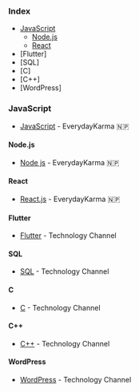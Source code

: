### Index

* [JavaScript](#javascript)
    * [Node.js](#nodejs)
    * [React](#react)
* [Flutter]
* [SQL]
* [C]
* [C++]
* [WordPress]

### JavaScript

* [JavaScript](https://www.youtube.com/playlist?list=PLckS_N3kOwFH-GCqCd6i-vPo-Z75DcOnc) - EverydayKarma 🇳🇵


#### Node.js

* [Node js](https://www.youtube.com/playlist?list=PLckS_N3kOwFEJnIy0PG0zU6XjUOBGkW9x) - EverydayKarma 🇳🇵


#### React

* [React.js](https://www.youtube.com/playlist?list=PLckS_N3kOwFHhFEmcRs8jvX7xFaRFI4H1) - EverydayKarma 🇳🇵

#### Flutter
* [Flutter](https://www.youtube.com/watch?v=N0cDdu32IaA&list=PL2OJkQtHPRicxyldFGNJRRG4WwNe0Kjqe&index=1) - Technology Channel

#### SQL
* [SQL](https://www.youtube.com/watch?v=Lt52pYaoSR8&list=PL2OJkQtHPRicxyldFGNJRRG4WwNe0Kjqe&index=2) - Technology Channel

#### C
* [C](https://www.youtube.com/watch?v=7WH8C48UNDU&list=PL2OJkQtHPRicxyldFGNJRRG4WwNe0Kjqe&index=3) - Technology Channel

#### C++
* [C++](https://www.youtube.com/watch?v=Yo2RBUEJNCw&list=PL2OJkQtHPRicxyldFGNJRRG4WwNe0Kjqe&index=4) - Technology Channel

#### WordPress
* [WordPress](https://www.youtube.com/playlist?list=PL2OJkQtHPRie2xyBApANdVp_LUz4v7xIG) - Technology Channel


